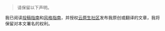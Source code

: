 > 请保留以下声明。

我已阅读[投稿指南](https://cloudnative.to/community/contribute/)和[风格指南](https://cloudnative.to/community/contribute/style/)，并授权[云原生社区](https://cloudnative.to)发布我原创或翻译的文章，我将保留对本文署名的权利。

